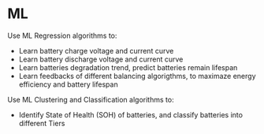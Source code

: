 # ML

Use ML Regression algorithms to:
- Learn battery charge voltage and current curve
- Learn battery discharge voltage and current curve
- Learn batteries degradation trend, predict batteries remain lifespan
- Learn feedbacks of different balancing algorigthms, to maximaze energy efficiency and battery lifespan

Use ML Clustering and Classification algorithms to:
- Identify State of Health (SOH) of batteries, and classify batteries into different Tiers
